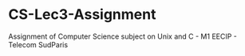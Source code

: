 # CS-Lec3-Assignment
Assignment of Computer Science subject on Unix and C - M1 EECIP - Telecom SudParis

